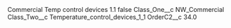 <?xml version="1.0" encoding="UTF-8"?>
<CustomMetadata xmlns="http://soap.sforce.com/2006/04/metadata" xmlns:xsi="http://www.w3.org/2001/XMLSchema-instance" xmlns:xsd="http://www.w3.org/2001/XMLSchema">
    <label>Commercial Temp control devices 1.1</label>
    <protected>false</protected>
    <values>
        <field>Class_One__c</field>
        <value xsi:type="xsd:string">NW_Commercial</value>
    </values>
    <values>
        <field>Class_Two__c</field>
        <value xsi:type="xsd:string">Temperature_control_devices_1_1</value>
    </values>
    <values>
        <field>OrderC2__c</field>
        <value xsi:type="xsd:double">34.0</value>
    </values>
</CustomMetadata>
